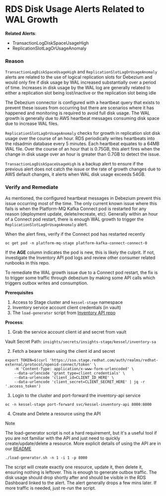 # RDS Disk Usage Alerts Related to WAL Growth

**Related Alerts**:
* TransactionLogDiskSpaceUsageHigh
* ReplicationSlotLagOrUsageAnomaly

### Reason

`TransactionLogDiskSpaceUsageHigh` and `ReplicationSlotLagOrUsageAnomaly` alerts are related to the use of logical replication slots for Debezium and would only fire if disk usage by WAL increased substantially over a period of time. Increases in disk usage by the WAL log are generally related to either a replication slot being lost/inactive or the replication slot being idle

The Debezium connector is configured with a heartbeat query that exists to prevent these issues from occurring but there are scenarios where it has happened and monitoring is required to avoid full disk usage. The WAL growth is generally due to AWS heartbeat messages consuming disk space due to increase WAL files.

`ReplicationSlotLagOrUsageAnomaly` checks for growth in replication slot disk usage over the course of an hour. RDS periodically writes heartbeats into the rdsadmin database every 5 minutes. Each heartbeat equates to a 64MB WAL file. Over the course of an hour that is 0.75GB, this alert fires when the change in disk usage over an hour is greater than 0.7GB to detect the issue.

`TransactionLogDiskSpaceUsageHigh` is a backup alert to ensure if the previous alert does not catch the issue or the rate of growth changes due to AWS default changes, it alerts when WAL disk usage exceeds 54GB.

### Verify and Remediate

As mentioned, the configured heartbeat messages in Debezium prevent this issue occurring most of the time. The only current known issue where this fails is when the Platform-MQ Kafka Connect pod is restarted for any reason (deployment update, delete/recreate, etc). Generally within an hour of a Connect pod restart, there is enough WAL growth to trigger the `ReplicationSlotLagOrUsageAnomaly` alert.

When the alert fires, verify if the Connect pod has restarted recently

```shell
oc get pod -n platform-mq-stage platform-kafka-connect-connect-0
```

If the **AGE** column indicates the pod is new, this is likely the culprit. If not, investigate the Inventory API pod logs and review other consumer related runbooks in this repo.

To remediate the WAL growth issue due to a Connect pod restart, the fix is to trigger some traffic through debezium by making some API calls which triggers outbox writes and consumption.

**Prerequisites**
1. Access to Stage cluster and `kessel-stage` namespace
2. Inventory service account client credentials (in vault)
3. The `load-generator` script from [Inventory API repo](https://github.com/project-kessel/inventory-api/blob/main/scripts/load-generator.sh)


**Process**:
1. Grab the service account client id and secret from vault

Vault Secret Path: `insights/secrets/insights-stage/kessel/inventory-sa`

2. Fetch a bearer token using the client id and secret

```shell
export TOKEN=$(curl 'https://sso.stage.redhat.com/auth/realms/redhat-external/protocol/openid-connect/token' \
    -H 'Content-Type: application/x-www-form-urlencoded' \
    --data-urlencode 'grant_type=client_credentials' \
    --data-urlencode 'client_id=CLIENT_ID_HERE' \
    --data-urlencode 'client_secret=CLIENT_SECRET_HERE' | jq -r '.access_token')
```

3. Login to the cluster and port-forward the inventory-api service

```shell
oc -n kessel-stage port-forward svc/kessel-inventory-api 8000:8000
```

4. Create and Delete a resource using the API

>[!NOTE]
> The load-generator script is not a hard requirement, but it's a useful tool if you are not familiar with the API and just need to quickly create/update/delete a resource. More explicit details of using the API are in our [README](../../../README.md)

```shell
./load-generator.sh -n 1 -i 1 -p 8000
```

The script will create exactly one resource, update it, then delete it, ensuring nothing is leftover. This is enough to generate outbox traffic. The disk usage should drop shortly after and should be visible in the RDS Dashboard linked to the alert. The alert generally drops a few mins later. If more traffic is needed, just re-run the script.
